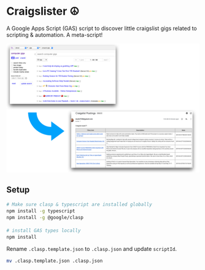 # Craigslister ☮️

A Google Apps Script (GAS) script to discover little craigslist gigs related to scripting & automation. A meta-script!

![demo](images/demo.png)

## Setup

```bash
# Make sure clasp & typescript are installed globally
npm install -g typescript
npm install -g @google/clasp

# install GAS types locally
npm install
```

Rename `.clasp.template.json` to `.clasp.json` and update `scriptId`.

```bash
mv .clasp.template.json .clasp.json
```
